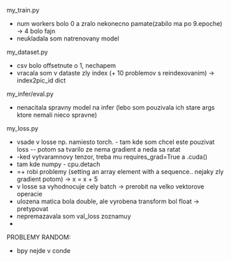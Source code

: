 my_train.py
- num workers bolo 0 a zralo nekonecno pamate(zabilo ma po 9.epoche) -> 4 bolo fajn
- neukladala som natrenovany model 

my_dataset.py
- csv bolo offsetnute o 1, nechapem
- vracala som v dataste zly index (+ 10 problemov s reindexovanim) -> index2pic_id dict

my_infer/eval.py
- nenacitala spravny model na infer (lebo som pouzivala ich stare args ktore nemali nieco spravne)

my_loss.py
- vsade v losse np. namiesto torch. - tam kde som chcel este pouzivat loss -- potom sa tvarilo ze nema gradient a neda sa ratat
- -ked vytvaramnovy tenzor, treba mu requires_grad=True a .cuda()
- tam kde numpy - cpu.detach
- =+ robi problemy (setting an array element with a sequence.. nejaky zly gradient potom) -> x = x + 5
- v losse sa vyhodnocuje cely batch -> prerobit na velko vektorove operacie
- ulozena matica bola double, ale vyrobena transform bol float -> pretypovat
- nepremazavala som val_loss zoznamuy
-



PROBLEMY RANDOM:
- bpy nejde v conde

